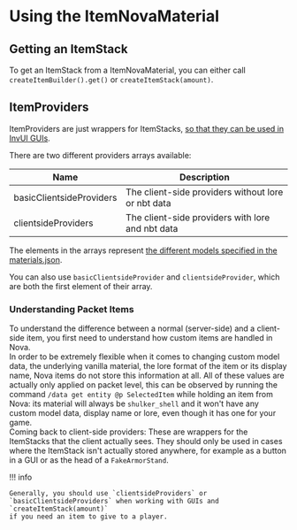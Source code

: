 # Using the ItemNovaMaterial

## Getting an ItemStack
To get an ItemStack from a ItemNovaMaterial, you can either call `createItemBuilder().get()` or `createItemStack(amount)`.

## ItemProviders
ItemProviders are just wrappers for ItemStacks, [so that they can be used in InvUI GUIs](../../../invui/items.md).  

There are two different providers arrays available:

| Name                     | Description                                        |
|--------------------------|----------------------------------------------------|
| basicClientsideProviders | The client-side providers without lore or nbt data |
| clientsideProviders      | The client-side providers with lore and nbt data   |

The elements in the arrays represent [the different models specified in the materials.json](../asset-packs/creating-items.md).

You can also use `basicClientsideProvider` and `clientsideProvider`, which are both the first element of their array.

### Understanding Packet Items
To understand the difference between a normal (server-side) and a client-side item, you first need to understand how custom
items are handled in Nova.  
In order to be extremely flexible when it comes to changing custom model data, the underlying vanilla material, the lore
format of the item or its display name, Nova items do not store this information at all.
All of these values are actually only applied on packet level, this can be observed by running the command
`/data get entity @p SelectedItem` while holding an item from Nova: its material will always be `shulker_shell` and it
won't have any custom model data, display name or lore, even though it has one for your game.  
Coming back to client-side providers: These are wrappers for the ItemStacks that the client actually sees.
They should only be used in cases where the ItemStack isn't actually stored anywhere, for example as a button in a GUI
or as the head of a `FakeArmorStand`.  

!!! info

    Generally, you should use `clientsideProviders` or `basicClientsideProviders` when working with GUIs and `createItemStack(amount)`
    if you need an item to give to a player.
